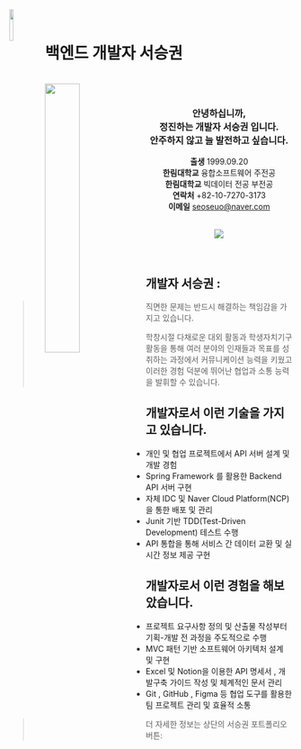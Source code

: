 <img align="left" style="width:12%;" src="https://github.com/user-attachments/assets/41ea3524-de70-4cb5-b185-693498f08c1b"/>
<br>
<h1>백엔드 개발자 서승권</h1>
<br>

<img align="left" style="width:35%;" src="https://github.com/user-attachments/assets/e8220c40-82b3-453d-8f49-47dd0e99b540"/>

<div align="center">
<br>
    
### 안녕하십니까,<br>정진하는 개발자 서승권 입니다.<br>안주하지 않고 늘 발전하고 싶습니다.
**출생** 1999.09.20 <br>
**한림대학교** 융합소프트웨어 주전공 <br>
**한림대학교** 빅데이터 전공 부전공 <br>
**연락처** +82-10-7270-3173 <br>
**이메일** seoseuo@naver.com <br><br>

<a href="https://chivalrous-saffron-326.notion.site/seuo-portfolio?pvs=4" target="_blank">
    <img src="https://img.shields.io/badge/서승권 포트폴리오-E6E6E6?style=for-the-badge&logo=Bun&logoColor=gray" />
</a><br>


</div>
<br>
<br>

## 개발자 서승권 :

> 직면한 문제는 반드시 해결하는 책임감을 가지고 있습니다.
> 
> 
> 학창시절 다채로운 대외 활동과 학생자치기구 활동을 통해 여러 분야의 인재들과 목표를 성취하는 과정에서 커뮤니케이션 능력을 키웠고 이러한 경험 덕분에 뛰어난 협업과 소통 능력을 발휘할 수 있습니다.
> 

## 개발자로서 이런 기술을 가지고 있습니다.

- 개인 및 협업 프로젝트에서 API 서버 설계 및 개발 경험
- Spring Framework 를 활용한 Backend API 서버 구현
- 자체 IDC 및 Naver Cloud Platform(NCP)을 통한 배포 및 관리
- Junit 기반 TDD(Test-Driven Development) 테스트 수행
- API 통합을 통해 서비스 간 데이터 교환 및 실시간 정보 제공 구현

## 개발자로서 이런 경험을 해보았습니다.

- 프로젝트 요구사항 정의 및 산출물 작성부터 기획-개발 전 과정을 주도적으로 수행
- MVC 패턴 기반 소프트웨어 아키텍처 설계 및 구현
- Excel 및 Notion을 이용한 API 명세서 , 개발구축 가이드 작성 및 체계적인 문서 관리
- Git , GitHub , Figma 등 협업 도구를 활용한 팀 프로젝트 관리 및 효율적 소통

> 더 자세한 정보는 상단의 서승권 포트폴리오 버튼:




